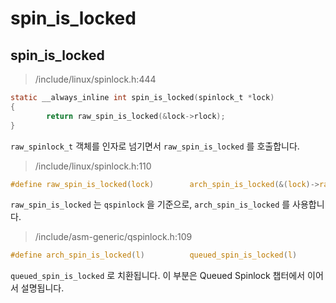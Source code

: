 # spin\_is\_locked

## spin\_is\_locked

> /include/linux/spinlock.h:444

```c
static __always_inline int spin_is_locked(spinlock_t *lock)
{
        return raw_spin_is_locked(&lock->rlock);
}
```

`raw_spinlock_t` 객체를 인자로 넘기면서 `raw_spin_is_locked` 를 호출합니다.

> /include/linux/spinlock.h:110

```c
#define raw_spin_is_locked(lock)        arch_spin_is_locked(&(lock)->raw_lock)
```

`raw_spin_is_locked` 는 `qspinlock` 을 기준으로, `arch_spin_is_locked` 를 사용합니다.

> /include/asm-generic/qspinlock.h:109

```c
#define arch_spin_is_locked(l)          queued_spin_is_locked(l)
```

`queued_spin_is_locked` 로 치환됩니다. 이 부분은 Queued Spinlock 챕터에서 이어서 설명됩니다.

